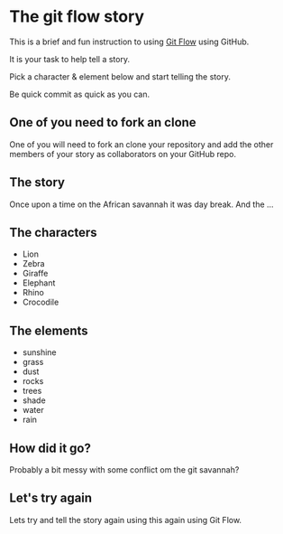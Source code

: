 # The git flow story

This is a brief and fun instruction to using [Git Flow](https://nvie.com/posts/a-successful-git-branching-model/) using GitHub.

It is your task to help tell a story.

Pick a character & element below and start telling the story.

Be quick commit as quick as you can.

## One of you need to fork an clone

One of you will need to fork an clone your repository and add the other members of your story as collaborators on your GitHub repo.

## The story

Once upon a time on the African savannah it was day break. And the ...

## The characters

* Lion
* Zebra
* Giraffe
* Elephant
* Rhino
* Crocodile

## The elements

* sunshine
* grass
* dust
* rocks
* trees
* shade
* water
* rain


## How did it go?

Probably a bit messy with some conflict om the git savannah?

## Let's try again

Lets try and tell the story again using this again using Git Flow.